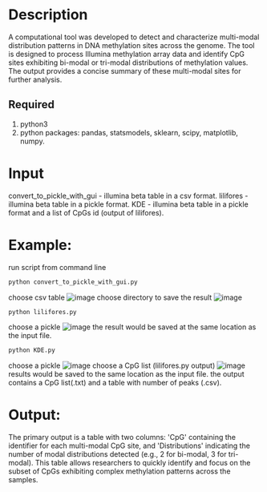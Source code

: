 # Description
A computational tool was developed to detect and characterize multi-modal distribution patterns in DNA methylation sites across the genome. The tool is designed to process Illumina methylation array data and identify CpG sites exhibiting bi-modal or tri-modal distributions of methylation values. The output provides a concise summary of these multi-modal sites for further analysis.

## Required 
1. python3
2. python packages: pandas, statsmodels, sklearn, scipy, matplotlib, numpy.

# Input
convert_to_pickle_with_gui - illumina beta table in a csv format.
lilifores - illumina beta table in a pickle format.
KDE - illumina beta table in a pickle format  and a list of CpGs id (output of lilifores).

# Example:
run script from command line 
``` bash
python convert_to_pickle_with_gui.py
```
choose csv table 
![image](https://github.com/noadrow/MultiModalDis/assets/105928017/9835007c-df85-4cff-bbd8-c342433c6399)
choose directory to save the result
![image](https://github.com/noadrow/MultiModalDis/assets/105928017/643839ad-5251-4691-a2de-004dd7895fc5)

``` bash
python lilifores.py
```
choose a pickle
![image](https://github.com/noadrow/MultiModalDis/assets/105928017/3219c6c2-4300-48f9-ba13-bcf12a4cadb3)
the result would be saved at the same location as the input file. 

``` bash
python KDE.py
```
choose a pickle
![image](https://github.com/noadrow/MultiModalDis/assets/105928017/3219c6c2-4300-48f9-ba13-bcf12a4cadb3)
choose a CpG list (lilifores.py output)
![image](https://github.com/noadrow/MultiModalDis/assets/105928017/f61ca4be-9c4e-4fab-989b-816c000ae51d)
results would be saved to the same location as the input file.
the output contains a CpG list(.txt) and a table with number of peaks (.csv).

# Output:
The primary output is a table with two columns: 'CpG' containing the identifier for each multi-modal CpG site, and 'Distributions' indicating the number of modal distributions detected (e.g., 2 for bi-modal, 3 for tri-modal). This table allows researchers to quickly identify and focus on the subset of CpGs exhibiting complex methylation patterns across the samples.
